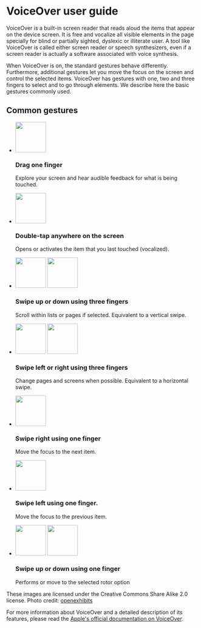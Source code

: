 # VoiceOver user guide

<script>$(document).ready(function () {
    setBreadcrumb([{"label":"Screen reader", "url":"./screen-reader.html"},{"label":"VoiceOver user guide"}]);
    addSubMenu([
        {"label":"Android guide","url":"talkback.html"}, 
        {"label":"iOS guide","url":"screen-reader.html", "expanded": true}
    ]);            
});</script>

<span data-menuitem="screen-reader"></span>

VoiceOver is a built-in screen reader that reads aloud the items that appear on the device screen. It is free and vocalize all visible elements in the page specially for blind or partially sighted, dyslexic or illiterate user. A tool like VoiceOver is called either screen reader or speech synthesizers, even if a screen reader is actually a software associated with voice synthesis.

When VoiceOver is on, the standard gestures behave differently. Furthermore, additional gestures let you move the focus on the screen and control the selected items. VoiceOver has gestures with one, two and three fingers to select and to go through elements. We describe here the basic gestures commonly used.

## Common gestures
<ul class="list-gesture">
  <li class="clearfix">
      <img src="./images/gesture1.png" alt="" width="80">    
      <h3>Drag one finger</h3>
      <p>Explore your screen and hear audible feedback for what is being touched.</p>
  </li>
  <li class="clearfix">
      <img src="./images/gesture2.png" alt="" width="80">    
      <h3>Double-tap anywhere on the screen</h3>
      <p>Opens or activates the item that you last touched (vocalized).</p>
  </li>
  <li class="clearfix">
      <img src="./images/gesture9_1.png" alt="" width="80">
      <img src="./images/gesture9_2.png" alt="" width="80">    
      <h3>Swipe up or down using three fingers</h3>
      <p>Scroll within lists or pages if selected. Equivalent to a vertical swipe.</p>
  </li>
  <li class="clearfix">
      <img src="./images/gesture10_1.png" alt="" width="80">
      <img src="./images/gesture10_2.png" alt="" width="80">
      <h3>Swipe left or right using three fingers</h3>
      <p>Change pages and screens when possible. Equivalent to a horizontal swipe.</p> 
  </li>
  <li class="clearfix">
      <img src="./images/gesture5.png" alt="" width="80">    
      <h3>Swipe right using one finger</h3>
      <p>Move the focus to the next item.</p>
  </li>
  <li class="clearfix">
      <img src="./images/gesture6.png" alt="" width="80">
      <h3>Swipe left using one finger.</h3>
      <p>Move the focus to the previous item.</p>
  </li>
  <li class="clearfix">
      <img src="./images/gesture7.png" alt="" width="80">
      <img src="./images/gesture8.png" alt="" width="80">
      <h3>Swipe up or down using one finger</h3>
      <p>Performs or move to the selected rotor option</p>
  </li>
</ul>

<span class="licence">These images are licensed under the Creative Commons Share Alike 2.0 license. Photo credit: <a href="http://www.flickr.com/people/27512715@N02/">openexhibits</a></span>

For more information about VoiceOver and a detailed description of its features, please read the [Apple's official documentation on VoiceOver](https://help.apple.com/iphone/9/#/iph3e2e415f).

&nbsp;
<!--  This file is part of a11y-guidelines | Our vision of mobile & web accessibility guidelines and best practices, with valid/invalid examples.
 Copyright (C) 2016  Orange SA
 See the Creative Commons Legal Code Attribution-ShareAlike 3.0 Unported License for more details (LICENSE file). -->